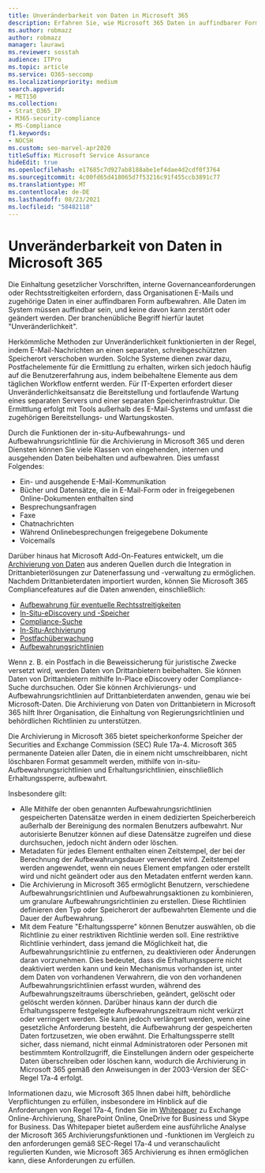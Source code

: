 ```yaml
---
title: Unveränderbarkeit von Daten in Microsoft 365
description: Erfahren Sie, wie Microsoft 365 Daten in auffindbarer Form aufbewahrt, um die Einhaltung gesetzlicher Vorschriften, interne Governanceanforderungen und Rechtsstreitigkeiten zu beheben.
ms.author: robmazz
author: robmazz
manager: laurawi
ms.reviewer: sosstah
audience: ITPro
ms.topic: article
ms.service: O365-seccomp
ms.localizationpriority: medium
search.appverid:
- MET150
ms.collection:
- Strat_O365_IP
- M365-security-compliance
- MS-Compliance
f1.keywords:
- NOCSH
ms.custom: seo-marvel-apr2020
titleSuffix: Microsoft Service Assurance
hideEdit: true
ms.openlocfilehash: e17685c7d927ab8188abe1ef4dae4d2cdf0f3764
ms.sourcegitcommit: 4c00fd65d418065d7f53216c91f455ccb3891c77
ms.translationtype: MT
ms.contentlocale: de-DE
ms.lasthandoff: 08/23/2021
ms.locfileid: "58482118"
---
```

# <a name="data-immutability-in-microsoft-365"></a>Unveränderbarkeit von Daten in Microsoft 365

Die Einhaltung gesetzlicher Vorschriften, interne Governanceanforderungen oder Rechtsstreitigkeiten erfordern, dass Organisationen E-Mails und zugehörige Daten in einer auffindbaren Form aufbewahren. Alle Daten im System müssen auffindbar sein, und keine davon kann zerstört oder geändert werden. Der branchenübliche Begriff hierfür lautet "Unveränderlichkeit".

Herkömmliche Methoden zur Unveränderlichkeit funktionierten in der Regel, indem E-Mail-Nachrichten an einen separaten, schreibgeschützten Speicherort verschoben wurden. Solche Systeme dienen zwar dazu, Postfachelemente für die Ermittlung zu erhalten, wirken sich jedoch häufig auf die Benutzererfahrung aus, indem beibehaltene Elemente aus dem täglichen Workflow entfernt werden. Für IT-Experten erfordert dieser Unveränderlichkeitsansatz die Bereitstellung und fortlaufende Wartung eines separaten Servers und einer separaten Speicherinfrastruktur. Die Ermittlung erfolgt mit Tools außerhalb des E-Mail-Systems und umfasst die zugehörigen Bereitstellungs- und Wartungskosten.

Durch die Funktionen der in-situ-Aufbewahrungs- und Aufbewahrungsrichtlinie für die Archivierung in Microsoft 365 und deren Diensten können Sie viele Klassen von eingehenden, internen und ausgehenden Daten beibehalten und aufbewahren. Dies umfasst Folgendes:

- Ein- und ausgehende E-Mail-Kommunikation
- Bücher und Datensätze, die in E-Mail-Form oder in freigegebenen Online-Dokumenten enthalten sind
- Besprechungsanfragen
- Faxe
- Chatnachrichten
- Während Onlinebesprechungen freigegebene Dokumente
- Voicemails

Darüber hinaus hat Microsoft Add-On-Features entwickelt, um die [Archivierung von Daten](https://support.office.com/article/Archiving-third-party-data-in-Office-365-0ce338d5-3666-4a18-86ab-c6910ff408cc) aus anderen Quellen durch die Integration in Drittanbieterlösungen zur Datenerfassung und -verwaltung zu ermöglichen. Nachdem Drittanbieterdaten importiert wurden, können Sie Microsoft 365 Compliancefeatures auf die Daten anwenden, einschließlich:

- [Aufbewahrung für eventuelle Rechtsstreitigkeiten](/microsoft-365/compliance/create-a-litigation-hold)
- [In-Situ-eDiscovery und -Speicher](/microsoft-365/compliance/manage-legal-investigations)
- [Compliance-Suche](/microsoft-365/compliance/search-for-content)
- [In-Situ-Archivierung](/microsoft-365/compliance/enable-archive-mailboxes)
- [Postfachüberwachung](/microsoft-365/compliance/enable-mailbox-auditing)
- [Aufbewahrungsrichtlinien](/microsoft-365/compliance/retention-policies)

Wenn z. B. ein Postfach in die Beweissicherung für juristische Zwecke versetzt wird, werden Daten von Drittanbietern beibehalten. Sie können Daten von Drittanbietern mithilfe In-Place eDiscovery oder Compliance-Suche durchsuchen. Oder Sie können Archivierungs- und Aufbewahrungsrichtlinien auf Drittanbieterdaten anwenden, genau wie bei Microsoft-Daten. Die Archivierung von Daten von Drittanbietern in Microsoft 365 hilft Ihrer Organisation, die Einhaltung von Regierungsrichtlinien und behördlichen Richtlinien zu unterstützen.

Die Archivierung in Microsoft 365 bietet speicherkonforme Speicher der Securities and Exchange Commission (SEC) Rule 17a-4. Microsoft 365 permanente Dateien aller Daten, die in einem nicht umschreibbaren, nicht löschbaren Format gesammelt werden, mithilfe von in-situ-Aufbewahrungsrichtlinien und Erhaltungsrichtlinien, einschließlich Erhaltungssperre, aufbewahrt.

Insbesondere gilt:

- Alle Mithilfe der oben genannten Aufbewahrungsrichtlinien gespeicherten Datensätze werden in einem dedizierten Speicherbereich außerhalb der Bereinigung des normalen Benutzers aufbewahrt. Nur autorisierte Benutzer können auf diese Datensätze zugreifen und diese durchsuchen, jedoch nicht ändern oder löschen.
- Metadaten für jedes Element enthalten einen Zeitstempel, der bei der Berechnung der Aufbewahrungsdauer verwendet wird. Zeitstempel werden angewendet, wenn ein neues Element empfangen oder erstellt wird und nicht geändert oder aus den Metadaten entfernt werden kann.
- Die Archivierung in Microsoft 365 ermöglicht Benutzern, verschiedene Aufbewahrungsrichtlinien und Aufbewahrungsaktionen zu kombinieren, um granulare Aufbewahrungsrichtlinien zu erstellen. Diese Richtlinien definieren den Typ oder Speicherort der aufbewahrten Elemente und die Dauer der Aufbewahrung.
- Mit dem Feature "Erhaltungssperre" können Benutzer auswählen, ob die Richtlinie zu einer restriktiven Richtlinie werden soll. Eine restriktive Richtlinie verhindert, dass jemand die Möglichkeit hat, die Aufbewahrungsrichtlinie zu entfernen, zu deaktivieren oder Änderungen daran vorzunehmen. Dies bedeutet, dass die Erhaltungssperre nicht deaktiviert werden kann und kein Mechanismus vorhanden ist, unter dem Daten von vorhandenen Verwahrern, die von den vorhandenen Aufbewahrungsrichtlinien erfasst wurden, während des Aufbewahrungszeitraums überschrieben, geändert, gelöscht oder gelöscht werden können. Darüber hinaus kann der durch die Erhaltungssperre festgelegte Aufbewahrungszeitraum nicht verkürzt oder verringert werden. Sie kann jedoch verlängert werden, wenn eine gesetzliche Anforderung besteht, die Aufbewahrung der gespeicherten Daten fortzusetzen, wie oben erwähnt. Die Erhaltungssperre stellt sicher, dass niemand, nicht einmal Administratoren oder Personen mit bestimmtem Kontrollzugriff, die Einstellungen ändern oder gespeicherte Daten überschreiben oder löschen kann, wodurch die Archivierung in Microsoft 365 gemäß den Anweisungen in der 2003-Version der SEC-Regel 17a-4 erfolgt.

Informationen dazu, wie Microsoft 365 Ihnen dabei hilft, behördliche Verpflichtungen zu erfüllen, insbesondere im Hinblick auf die Anforderungen von Regel 17a-4, finden Sie im [Whitepaper](https://www.microsoft.com/microsoft-365/blog/wp-content/uploads/2015/11/Microsoft-EOA-White-Paper.pdf) zu Exchange Online-Archivierung, SharePoint Online, OneDrive for Business und Skype for Business. Das Whitepaper bietet außerdem eine ausführliche Analyse der Microsoft 365 Archivierungsfunktionen und -funktionen im Vergleich zu den anforderungen gemäß SEC-Regel 17a-4 und veranschaulicht regulierten Kunden, wie Microsoft 365 Archivierung es ihnen ermöglichen kann, diese Anforderungen zu erfüllen.
